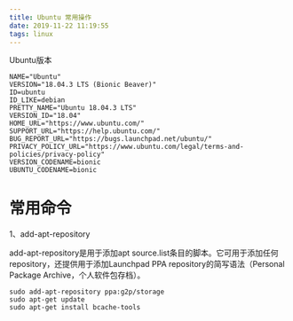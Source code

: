 ```yaml
---
title: Ubuntu 常用操作
date: 2019-11-22 11:19:55
tags: linux
---
```


Ubuntu版本

```
NAME="Ubuntu"
VERSION="18.04.3 LTS (Bionic Beaver)"
ID=ubuntu
ID_LIKE=debian
PRETTY_NAME="Ubuntu 18.04.3 LTS"
VERSION_ID="18.04"
HOME_URL="https://www.ubuntu.com/"
SUPPORT_URL="https://help.ubuntu.com/"
BUG_REPORT_URL="https://bugs.launchpad.net/ubuntu/"
PRIVACY_POLICY_URL="https://www.ubuntu.com/legal/terms-and-policies/privacy-policy"
VERSION_CODENAME=bionic
UBUNTU_CODENAME=bionic
```

# 常用命令

1、add-apt-repository

add-apt-repository是用于添加apt source.list条目的脚本。它可用于添加任何repository，还提供用于添加Launchpad PPA repository的简写语法（Personal Package Archive，个人软件包存档）。

```
sudo add-apt-repository ppa:g2p/storage
sudo apt-get update
sudo apt-get install bcache-tools
```









